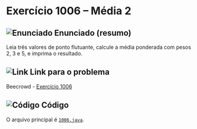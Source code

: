 # Exercício 1006 – Média 2

## <img src="https://img.icons8.com/ios-glyphs/24/000000/book.png" alt="Enunciado" /> Enunciado (resumo)
Leia três valores de ponto flutuante, calcule a média ponderada com pesos 2, 3 e 5, e imprima o resultado.

## <img src="https://img.icons8.com/ios-glyphs/24/000000/link.png" alt="Link" /> Link para o problema
Beecrowd - [Exercício 1006](https://www.beecrowd.com.br/judge/pt/problems/view/1006)

## <img src="https://img.icons8.com/ios-glyphs/24/000000/code.png" alt="Código" /> Código
O arquivo principal é [`1006.java`](1006.java).
